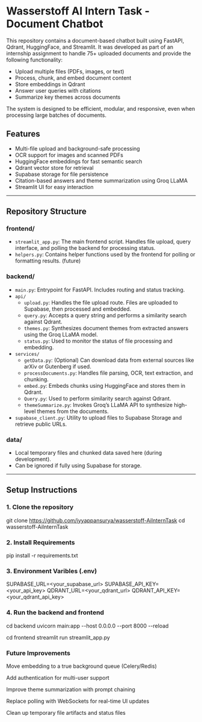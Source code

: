 # Wasserstoff AI Intern Task - Document Chatbot

This repository contains a document-based chatbot built using FastAPI, Qdrant, HuggingFace, and Streamlit. It was developed as part of an internship assignment to handle 75+ uploaded documents and provide the following functionality:

- Upload multiple files (PDFs, images, or text)
- Process, chunk, and embed document content
- Store embeddings in Qdrant
- Answer user queries with citations
- Summarize key themes across documents

The system is designed to be efficient, modular, and responsive, even when processing large batches of documents.

## Features

- Multi-file upload and background-safe processing
- OCR support for images and scanned PDFs
- HuggingFace embeddings for fast semantic search
- Qdrant vector store for retrieval
- Supabase storage for file persistence
- Citation-based answers and theme summarization using Groq LLaMA
- Streamlit UI for easy interaction

---

## Repository Structure

### frontend/
- `streamlit_app.py`: The main frontend script. Handles file upload, query interface, and polling the backend for processing status.
- `helpers.py`: Contains helper functions used by the frontend for polling or formatting results. (future)

### backend/
- `main.py`: Entrypoint for FastAPI. Includes routing and status tracking.
- `api/`
  - `upload.py`: Handles the file upload route. Files are uploaded to Supabase, then processed and embedded.
  - `query.py`: Accepts a query string and performs a similarity search against Qdrant.
  - `themes.py`: Synthesizes document themes from extracted answers using the Groq LLaMA model.
  - `status.py`: Used to monitor the status of file processing and embedding.
- `services/`
  - `getData.py`: (Optional) Can download data from external sources like arXiv or Gutenberg if used.
  - `processDocuments.py`: Handles file parsing, OCR, text extraction, and chunking.
  - `embed.py`: Embeds chunks using HuggingFace and stores them in Qdrant.
  - `Query.py`: Used to perform similarity search against Qdrant.
  - `themeSummarize.py`: Invokes Groq’s LLaMA API to synthesize high-level themes from the documents.
- `supabase_client.py`: Utility to upload files to Supabase Storage and retrieve public URLs.

### data/
- Local temporary files and chunked data saved here (during development).
- Can be ignored if fully using Supabase for storage.

---

## Setup Instructions

### 1. Clone the repository

git clone https://github.com/iyyappansurya/wasserstoff-AiInternTask
cd wasserstoff-AiInternTask

### 2. Install Requirements

pip install -r requirements.txt

### 3. Environment Varibles (.env)

SUPABASE_URL=<your_supabase_url>
SUPABASE_API_KEY=<your_api_key>
QDRANT_URL=<your_qdrant_url>
QDRANT_API_KEY=<your_qdrant_api_key>


### 4. Run the backend and frontend

cd backend
uvicorn main:app --host 0.0.0.0 --port 8000 --reload

cd frontend
streamlit run streamlit_app.py


### Future Improvements

Move embedding to a true background queue (Celery/Redis)

Add authentication for multi-user support

Improve theme summarization with prompt chaining

Replace polling with WebSockets for real-time UI updates

Clean up temporary file artifacts and status files

